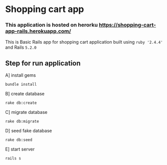 # Shopping cart app

### This application is hosted on herorku https://shopping-cart-app-rails.herokuapp.com/

This is Basic Rails app for shopping cart application built using ```ruby '2.4.4'``` and Rails ```5.2.0```

## Step for run application

A] install gems 

```bundle install```

B] create database 

```rake db:create```

C] migrate database 

```rake db:migrate```

D] seed fake database 

```rake db:seed```

E] start server 

```rails s```
